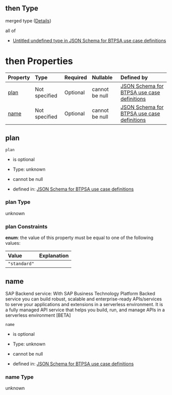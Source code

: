 ## then Type

merged type ([Details](btpsa-usecase-properties-services-items-allof-2-then-allof-8-then.md))

all of

*   [Untitled undefined type in JSON Schema for BTPSA use case definitions](btpsa-usecase-properties-services-items-allof-2-then-allof-8-then-allof-0.md "check type definition")

# then Properties

| Property      | Type          | Required | Nullable       | Defined by                                                                                                                                                                                                          |
| :------------ | :------------ | :------- | :------------- | :------------------------------------------------------------------------------------------------------------------------------------------------------------------------------------------------------------------ |
| [plan](#plan) | Not specified | Optional | cannot be null | [JSON Schema for BTPSA use case definitions](btpsa-usecase-properties-services-items-allof-2-then-allof-8-then-properties-plan.md "undefined#/properties/services/items/allOf/2/then/allOf/8/then/properties/plan") |
| [name](#name) | Not specified | Optional | cannot be null | [JSON Schema for BTPSA use case definitions](btpsa-usecase-properties-services-items-allof-2-then-allof-8-then-properties-name.md "undefined#/properties/services/items/allOf/2/then/allOf/8/then/properties/name") |

## plan



`plan`

*   is optional

*   Type: unknown

*   cannot be null

*   defined in: [JSON Schema for BTPSA use case definitions](btpsa-usecase-properties-services-items-allof-2-then-allof-8-then-properties-plan.md "undefined#/properties/services/items/allOf/2/then/allOf/8/then/properties/plan")

### plan Type

unknown

### plan Constraints

**enum**: the value of this property must be equal to one of the following values:

| Value        | Explanation |
| :----------- | :---------- |
| `"standard"` |             |

## name

SAP Backend service: With SAP Business Technology Platform Backed service you can build robust, scalable and enterprise-ready APIs/services to serve your applications and extensions in a serverless environment. It is a fully managed API service that helps you build, run, and manage APIs in a serverless environment \[BETA]

`name`

*   is optional

*   Type: unknown

*   cannot be null

*   defined in: [JSON Schema for BTPSA use case definitions](btpsa-usecase-properties-services-items-allof-2-then-allof-8-then-properties-name.md "undefined#/properties/services/items/allOf/2/then/allOf/8/then/properties/name")

### name Type

unknown
